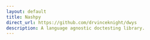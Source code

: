 ```yaml
---
layout: default
title: Nashpy
direct_url: https://github.com/drvinceknight/dwys
description: A language agnostic doctesting library.
---
```

